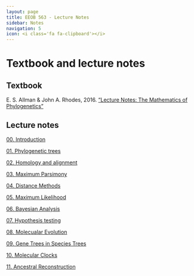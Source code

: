 ```yaml
---
layout: page
title: EEOB 563 - Lecture Notes
sidebar: Notes
navigation: 5
icon: <i class='fa fa-clipboard'></i> 
---
```


# Textbook and lecture notes

## Textbook

E. S. Allman & John A. Rhodes, 2016. [“Lecture Notes: The Mathematics of Phylogenetics”](https://jarhodesuaf.github.io/PhyloBook.pdf)

## Lecture notes

[00. Introduction](https://isu-molphyl.github.io/EEOB563-Spring2020/lecture_notes/00_Introduction.pdf)

[01. Phylogenetic trees](https://isu-molphyl.github.io/EEOB563-Spring2020/lecture_notes/01_Phylogenetic_trees.pdf)

[02. Homology and alignment](https://isu-molphyl.github.io/EEOB563-Spring2020/lecture_notes/02_Homology_and_alignments.pdf)

[03. Maximum Parsimony](https://isu-molphyl.github.io/EEOB563-Spring2020/lecture_notes/03_Maximum_parsimony.pdf)

[04. Distance Methods](https://isu-molphyl.github.io/EEOB563-Spring2020/lecture_notes/04_Distance_methods.pdf)

[05. Maximum Likelihood](https://isu-molphyl.github.io/EEOB563-Spring2020/lecture_notes/05_Maximum_likelihood.pdf)

[06. Bayesian Analysis](https://isu-molphyl.github.io/EEOB563-Spring2020/lecture_notes/06_Bayesian_phylogenetics.pdf)

[07. Hypothesis testing](https://isu-molphyl.github.io/EEOB563-Spring2020/lecture_notes/07_Hypothesis_testing.pdf)

[08. Molecualar Evolution](https://isu-molphyl.github.io/EEOB563-Spring2020/lecture_notes/08_Molecular_evolution.pdf)

[09. Gene Trees in Species Trees](https://isu-molphyl.github.io/EEOB563-Spring2020/lecture_notes/09_Gene_trees_species_trees.pdf)

[10. Molecular Clocks](https://isu-molphyl.github.io/EEOB563-Spring2020/lecture_notes/10_Molecular_clocks.pdf)

[11. Ancestral Reconstruction](https://isu-molphyl.github.io/EEOB563-Spring2020/lecture_notes/11_Amcestral_reconstructing.pdf)


<!--
[09. Comparative Methods](https://isu-molphyl.github.io/EEOB563-Spring2020/lecture_notes/09_Comparative_methods.pdf)


-->
